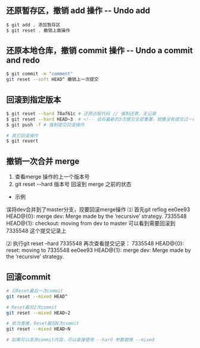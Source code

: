 ## 还原暂存区，撤销 add 操作 -- Undo add
```sh
$ git add . 添加暂存区
$ git reset . 撤销上面操作
```

## 还原本地仓库，撤销 commit 操作 -- Undo a commit and redo
```sh
$ git commit -m "comment"
git reset --soft HEAD^ 撤销上一次提交
```

## 回滚到指定版本
```bash
$ git reset --hard 78af61c # 还原远程代码 // 强制还原，无记录
$ git reset --hard HEAD~3  # <!-- 会将最新的3次提交全部重置，就像没有提交过一样。 -->
$ git push -f # 强制提交回滚操作

# 其它回滚操作
$ git revert
```

## 撤销一次合并 merge

1. 查看merge 操作的上一个版本号
2. git reset --hard 版本号 回滚到 merge 之前的状态

* 示例

误将dev合并到了master分支，现要回滚merge操作 
⑴ 首先git reflog 
ee0ee93 HEAD@{0}: merge dev: Merge made by the ‘recursive’ strategy. 
7335548 HEAD@{1}: checkout: moving from dev to master 
可以看到需要回滚到 7335548 这个提交记录上

⑵ 执行git reset –hard 7335548 
再次查看提交记录： 
7335548 HEAD@{0}: reset: moving to 7335548 
ee0ee93 HEAD@{1}: merge dev: Merge made by the ‘recursive’ strategy.
## 回滚commit

```sh
# 只Reset最后一次commit
git reset --mixed HEAD^

# Reset最后2次commit
git reset --mixed HEAD~2

# 依次类推，Reset最后N次commit
git reset --mixed HEAD~N

# 如果可以丢弃commit内容，可以直接使用 --hard 参数替换 --mixed
```
